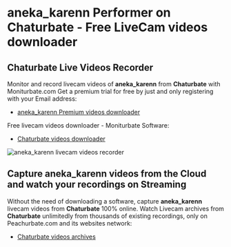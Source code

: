 # aneka_karenn Performer on Chaturbate - Free LiveCam videos downloader

## Chaturbate Live Videos Recorder

Monitor and record livecam videos of **aneka_karenn** from **Chaturbate** with Moniturbate.com
Get a premium trial for free by just and only registering with your Email address:
* [aneka_karenn Premium videos downloader](https://moniturbate.com/request-demo-licence-key.html)

Free livecam videos downloader - Moniturbate Software:
* [Chaturbate videos downloader](https://moniturbate.com/moniturbate-download-software.html)

![aneka_karenn livecam videos recorder](https://peachurnet.com/templates/moniturbate-software.png)


## Capture aneka_karenn videos from the Cloud and watch your recordings on Streaming

Without the need of downloading a software, capture **aneka_karenn** livecam videos from **Chaturbate** 100% online.
Watch Livecam archives from **Chaturbate** unlimitedly from thousands of existing recordings, only on Peachurbate.com and its websites network:
* [Chaturbate videos archives](https://peachurnet.com/)